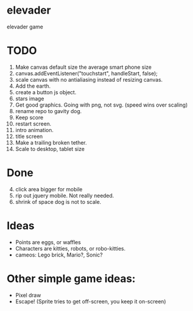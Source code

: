 elevader
========

elevader game

# TODO
1. Make canvas default size the average smart phone size
1. canvas.addEventListener("touchstart", handleStart, false);
5. scale canvas with no antialiasing instead of resizing canvas.
6. Add the earth.
6. create a button js object.
2. stars image
1. Get good graphics. Going with png, not svg. (speed wins over scaling)
1. rename repo to gavity dog.
1. Keep score
1. restart screen.
1. intro animation.
1. title screen
1. Make a trailing broken tether.
1. Scale to desktop, tablet size

# Done
4. click area bigger for mobile
7. rip out jquery mobile.  Not really needed.
1. shrink of space dog is not to scale.

# Ideas
* Points are eggs, or waffles
* Characters are kitties, robots, or robo-kitties.
* cameos: Lego brick, Mario?, Sonic?

# Other simple game ideas:
* Pixel draw
* Escape!  (Sprite tries to get off-screen, you keep it on-screen)
